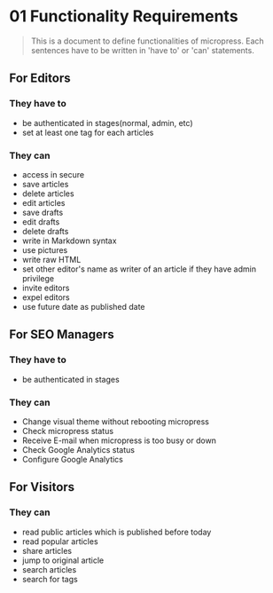 # 01 Functionality Requirements

> This is a document to define functionalities of micropress.
> Each sentences have to be written in 'have to' or 'can' statements.

## For Editors

### They have to

- be authenticated in stages(normal, admin, etc)
- set at least one tag for each articles

### They can

- access in secure
- save articles
- delete articles
- edit articles
- save drafts
- edit drafts
- delete drafts
- write in Markdown syntax
- use pictures
- write raw HTML
- set other editor's name as writer of an article if they have admin privilege
- invite editors
- expel editors
- use future date as published date

## For SEO Managers

### They have to

- be authenticated in stages

### They can

- Change visual theme without rebooting micropress
- Check micropress status
- Receive E-mail when micropress is too busy or down
- Check Google Analytics status
- Configure Google Analytics

## For Visitors

### They can

- read public articles which is published before today
- read popular articles
- share articles
- jump to original article
- search articles
- search for tags
